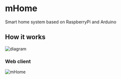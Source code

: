 # mHome
Smart home system based on RaspberryPi and Arduino

## How it works

![diagram](https://i.imgur.com/T7cmcT2.jpg)

### Web client

![mHome](https://i.imgur.com/EUwecNu.png)
